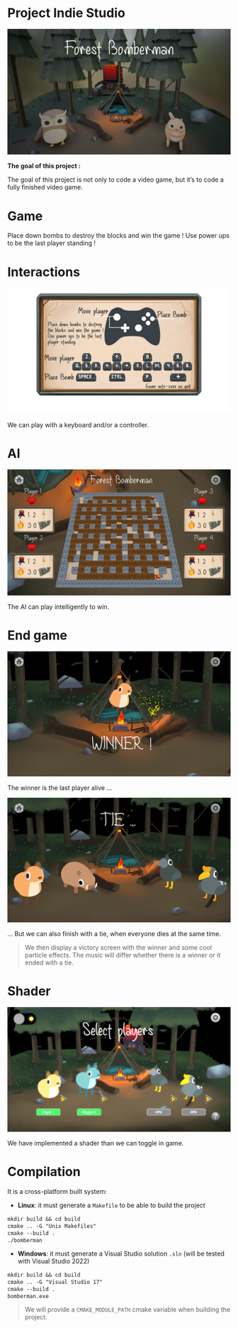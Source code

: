 # Project Indie Studio

![alt text](./assets/bomberman.png)

**The goal of this project :**

The goal of this project is not only to code a video game, but it’s to code a fully finished video game.

# Game

Place down bombs to destroy the blocks and win the game !
Use power ups to be the last player standing !

# Interactions

![alt text](./assets/how_to_play.png)

We can play with a keyboard and/or a controller.

# AI

![alt text](./assets/gameplay.png)

The AI can play intelligently to win.

# End game

![alt text](./assets/victory.png)

The winner is the last player alive ...

![alt text](./assets/tie.png)

... But we can also finish with a tie, when everyone dies at the same time.

> We then display a victory screen with the winner and some cool particle effects. The music will differ whether there is a winner or it ended with a tie.

# Shader

![alt text](./assets/shader.png)

We have implemented a shader than we can toggle in game. 

# Compilation

It is a cross-platform built system:

- **Linux**: it must generate a `Makefile` to be able to build the project

```
mkdir build && cd build
cmake .. -G "Unix Makefiles"
cmake --build .
./bomberman
```

- **Windows**: it must generate a Visual Studio solution `.sln` (will be tested with Visual Studio 2022)

```
mkdir build && cd build
cmake .. -G "Visual Studio 17"
cmake --build .
bomberman.exe
```

> We will provide a `CMAKE_MODULE_PATH` cmake variable when building the project.

